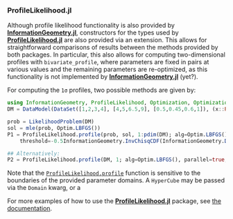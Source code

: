 

### ProfileLikelihood.jl


Although profile likelihood functionality is also provided by [**InformationGeometry.jl**](https://github.com/RafaelArutjunjan/InformationGeometry.jl), constructors for the types used by [**ProfileLikelihood.jl**](https://github.com/DanielVandH/ProfileLikelihood.jl) are also provided via an extension.
This allows for straightforward comparisons of results between the methods provided by both packages. In particular, this also allows for computing two-dimensional profiles with `bivariate_profile`, where parameters are fixed in pairs at various values and the remaining parameters are re-optimized, as this functionality is not implemented by [**InformationGeometry.jl**](https://github.com/RafaelArutjunjan/InformationGeometry.jl) (yet?).

For computing the `1σ` profiles, two possible methods are given by:
```julia
using InformationGeometry, ProfileLikelihood, Optimization, OptimizationOptimJL
DM = DataModel(DataSet([1,2,3,4], [4,5,6.5,9], [0.5,0.45,0.6,1]), (x::Real, θ::AbstractVector{<:Real}) -> θ[1]^3 * x + exp(θ[1] + θ[2]))

prob = LikelihoodProblem(DM)
sol = mle(prob, Optim.LBFGS())
P1 = ProfileLikelihood.profile(prob, sol, 1:pdim(DM); alg=Optim.LBFGS(), parallel=true, conf_level=ConfVol(1),
    threshold=-0.5InformationGeometry.InvChisqCDF(InformationGeometry.DOF(DM), ConfVol(1)), resolution=51)

## Alternatively:
P2 = ProfileLikelihood.profile(DM, 1; alg=Optim.LBFGS(), parallel=true, resolution=51)
```
Note that the [`ProfileLikelihood.profile`](@ref) function is sensitive to the boundaries of the provided parameter domains. A `HyperCube` may be passed via the `Domain` kwarg, or a 


For more examples of how to use the [**ProfileLikelihood.jl**](https://github.com/DanielVandH/ProfileLikelihood.jl) package, see [the documentation](https://danielvandh.github.io/ProfileLikelihood.jl/dev).